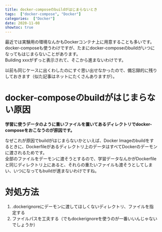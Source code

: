```yaml
---
title: docker-composeのbuildがはじまらないとき
tags:  ["docker-compose", "Docker"]
categories:  ["Docker"]
date: 2020-11-08
showtoc: true
---
```


最近では実験用の環境なんかもDockerコンテナ上に用意することも多いです。  
docker-composeも使うわけですが、たまにdocker-composeのbuildがいつになってもはじまらないことがあります。  
Building xxxがずっと表示されて、そこから進まないわけです。

以前も同じケースに出くわしたのにすぐ思い出せなかったので、備忘録的に残りしておきます（似た記事はネットにたくさんありますが）。

# docker-composeのbuildがはじまらない原因
**学習に使うデータのように重いファイルを置いてあるディレクトリでdocker-composeをおこなうのが原因です。**

なぜこれが原因でbuildがはじまらないかといえば、Docker Imageのbuildをするときに、Dockerfileがあるディレクトリ上のデータはすべてDockerのデーモンに渡されるためです。  
全部のファイルをデーモンに渡そうとするので、学習データなんかがDockerfileと同じディレクトリ上にあると、それらの重たいファイルも渡そうとしてしまい、いつになってもbuildが進まないわけですね。

# 対処方法
1. .dockerignoreにデーモンに渡してほしくないディレクトリ、ファイルを指定する
1. ファイルパスを工夫する（でもdockerignoreを使うのが一番いいんじゃないでしょうか）
